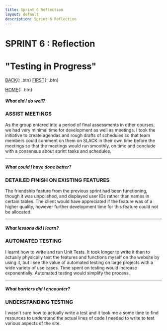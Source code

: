 ```yaml
---
title: Sprint 6 Reflection
layout: default
description: Sprint 6 Reflection
---
```


# SPRINT 6 : Reflection
# "Testing in Progress"

[BACK](r5.html){: .btn}
[FIRST](r1.html){: .btn}

[HOME](index.html){: .btn}

##### What did I do well? 
### ASSIST MEETINGS
As the group entered into a period of final assessments in other courses, we had very minimal time for development as well as meetings. I took the initiative to create agendas and rough drafts of schedules so that team members could comment on them on SLACK in their own time before the meetings so that the meetings would run smoothly, on time and conclude with a consensus about sprint tasks and schedules.

---

##### What could I have done better? 
### DETAILED FINISH ON EXISTING FEATURES
The friendship feature from the previous sprint had been functioning, though it was unpolished, and displayed user IDs rather than names in certain tables. The client would have appreciated if the feature was of a higher quality, however further development time for this feature could not be allocated.

---

##### What lessons did I learn? 
### AUTOMATED TESTING
I learnt how to write and run Unit Tests. It took longer to write it than to actually physically test the features and functions myself on the website by using it, but I see the value of automated testing on large projects with a wide variety of use cases. Time spent on testing would increase exponentially. Automated testing would simplify the process.

---

##### What barriers did I encounter? 
### UNDERSTANDING TESTING 
I wasn't sure how to actually write a test and it took me a some time to find resources to understand the actual lines of code I needed to write to test various aspects of the site. 